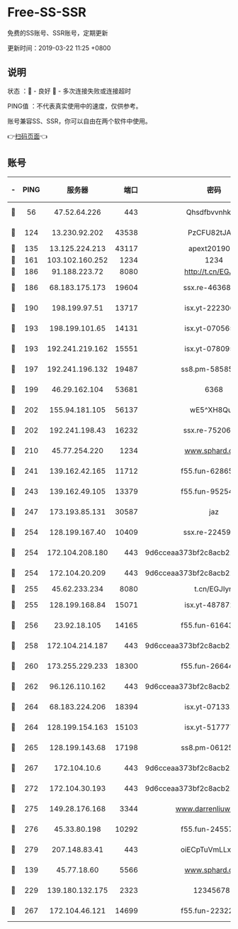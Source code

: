 # Free-SS-SSR

免费的SS账号、SSR账号，定期更新

更新时间：2019-03-22 11:25 +0800

## 说明

状态     ：🙂 - 良好 🙁 - 多次连接失败或连接超时

PING值   ：不代表真实使用中的速度，仅供参考。

账号兼容SS、SSR，你可以自由在两个软件中使用。

👉[扫码页面](https://liesauer.github.io/Free-SS-SSR/)👈

## 账号

|-|PING|服务器|端口|密码|加密方式|区域|
|:----:|:----:|:-----:|-----:|:----:|:----:|:----:|
|🙂|56|47.52.64.226|443|Qhsdfbvvnhkm1|aes-256-cfb|HK|
|🙂|124|13.230.92.202|43538|PzCFU82tJAdZ|aes-256-cfb|JP|
|🙂|135|13.125.224.213|43117|apext2019005|chacha20|KR|
|🙂|161|103.102.160.252|1234|1234|rc4-md5|JP|
|🙂|186|91.188.223.72|8080|http://t.cn/EGJIyrl|rc4-md5|RU|
|🙂|186|68.183.175.173|19604|ssx.re-46368916|aes-256-cfb|US|
|🙂|190|198.199.97.51|13717|isx.yt-22230608|aes-256-cfb|US|
|🙂|193|198.199.101.65|14131|isx.yt-07056512|aes-256-cfb|US|
|🙂|193|192.241.219.162|15551|isx.yt-07809565|aes-256-cfb|US|
|🙂|197|192.241.196.132|19487|ss8.pm-58585606|aes-256-cfb|US|
|🙂|199|46.29.162.104|53681|6368|aes-256-ctr|RU|
|🙂|202|155.94.181.105|56137|wE5^XH8Quw|aes-256-cfb|US|
|🙂|202|192.241.198.43|16232|ssx.re-75206389|aes-256-cfb|US|
|🙂|210|45.77.254.220|1234|www.sphard.com|aes-256-cfb|SG|
|🙂|241|139.162.42.165|11712|f55.fun-62865746|aes-256-cfb|SG|
|🙂|243|139.162.49.105|13379|f55.fun-95254203|aes-256-cfb|SG|
|🙂|247|173.193.85.131|30587|jaz|aes-256-cfb|US|
|🙂|254|128.199.167.40|10409|ssx.re-22459395|aes-256-cfb|SG|
|🙂|254|172.104.208.180|443|9d6cceaa373bf2c8acb22e60b6a58be6|aes-256-cfb|US|
|🙂|254|172.104.20.209|443|9d6cceaa373bf2c8acb22e60b6a58be6|aes-256-cfb|US|
|🙂|255|45.62.233.234|8080|t.cn/EGJIyrl|rc4-md5|CA|
|🙂|255|128.199.168.84|15071|isx.yt-48787217|aes-256-cfb|SG|
|🙂|256|23.92.18.105|14165|f55.fun-61643656|aes-256-cfb|US|
|🙂|258|172.104.214.187|443|9d6cceaa373bf2c8acb22e60b6a58be6|aes-256-cfb|US|
|🙂|260|173.255.229.233|18300|f55.fun-26644878|aes-256-cfb|US|
|🙂|262|96.126.110.162|443|9d6cceaa373bf2c8acb22e60b6a58be6|aes-256-cfb|US|
|🙂|264|68.183.224.206|18394|isx.yt-07133195|aes-256-cfb|SG|
|🙂|264|128.199.154.163|15103|isx.yt-51777713|aes-256-cfb|SG|
|🙂|265|128.199.143.68|17198|ss8.pm-06125832|aes-256-cfb|SG|
|🙂|267|172.104.10.6|443|9d6cceaa373bf2c8acb22e60b6a58be6|aes-256-cfb|US|
|🙂|272|172.104.30.193|443|9d6cceaa373bf2c8acb22e60b6a58be6|aes-256-cfb|US|
|🙂|275|149.28.176.168|3344|www.darrenliuwei.com|aes-256-cfb|AU|
|🙂|276|45.33.80.198|10292|f55.fun-24557903|aes-256-cfb|US|
|🙂|279|207.148.83.41|443|oiECpTuVmLLxk4Ts|aes-256-cfb|AU|
|🙂|139|45.77.18.60|5566|www.sphard.com|aes-256-cfb|JP|
|🙂|229|139.180.132.175|2323|123456789|aes-256-cfb|SG|
|🙂|267|172.104.46.121|14699|f55.fun-22322504|aes-256-cfb|SG|

